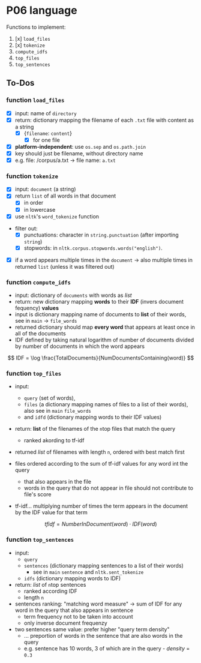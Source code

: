 # P06 language #

Functions to implement:

1. [x] ```load_files```
2. [x] ```tokenize```
3. ```compute_idfs```
4. ```top_files```
5. ```top_sentences```

## To-Dos ##

### function ```load_files``` ###

+ [x] input: name of ```directory```
+ [x] return: dictionary mapping the filename of each ```.txt``` file with content as a string
  + [x] {```filename```: ```content```}
    + [x] for one file

+ [x] **platform-independent**: use ```os.sep``` and ```os.path.join```
+ [x] key should just be filename, without directory name
+ [x] e.g. file: /corpus/a.txt -> file name: ```a.txt```

### function ```tokenize``` ###

+ [x] input: ```document``` (a string)
+ [x] return ```list``` of all words in that document
  + [x] in order
  + [x] in lowercase
+ [x] use ```nltk```'s ```word_tokenize``` function
+ filter out:
  + [x] punctuations: character in ```string.punctuation``` (after importing ```string```)
  + [x] stopwords: in ```nltk.corpus.stopwords.words("english")```.
+ [x] if a word appears multiple times in the ```document``` &rarr; also multiple times in returned ```list``` (unless it was filtered out)

### function ```compute_idfs``` ###

+ input: dictionary of ```documents``` with words as *list*
+ return: new dictionary mapping **words** to their **IDF** (invers document fequency) **values**
+ input is dictionary mapping name of documents to **list** of their words, see in ```main``` &rarr; ```file_words```
+ returned dictionary should map **every word** that appears at least once in all of the documents
+ IDF defined by taking natural logarithm of number of documents divided by number of documents in which the word appears

$$
IDF = \log \frac{TotalDocuments}{NumDocumentsContaining(word)}
$$

### function ```top_files``` ###

+ input:
  + ```query``` (set of words),
  + ```files```  (a dictionary mapping names of files to a list of their words), also see in ```main``` ```file_words```
  + and ```idfd``` (dictionary mapping words to their IDF values)
  
+ return: **list** of the filenames of the ```n```top files that match the query
  + ranked akording to tf-idf

+ returned *list* of filenames with length ```n```, ordered with best match first

+ files ordered according to the sum of tf-idf values for any word int the query
  + that also appears in the file
  + words in the query that do not appear in file should not contribute to file's score
+ tf-idf... multiplying number of times the term appears in the document by the IDF value for that term

$$
tfidf = NumberInDocument(word) \cdot IDF(word)
$$

### function ```top_sentences``` ###

+ input:
  + ```query```
  + ```sentences``` (dictionary mapping sentences to a list of their words)
    + see in ```main``` ```sentence``` and ```nltk.sent_tokenize```
  + ```idfs``` (dictionary mapping words to IDF)
+ return: *list* of ```n```top sentences
  + ranked according IDF
  + length ```n```
+ sentences ranking: "matching word measure" -> sum of IDF for any word in the query that also appears in sentence
  + term frequency not to be taken into account
  + only inverse document frequenzy
+ two sentences same value: prefer higher "query term density"
  + ... preportion of words in the sentence that are also words in the query
  + e.g. sentence has 10 words, 3 of which are in the query - *density* = ```0.3```
